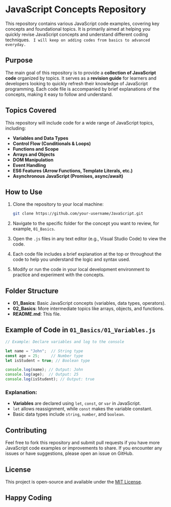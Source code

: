 
# JavaScript Concepts Repository

This repository contains various JavaScript code examples, covering key concepts and foundational topics. It is primarily aimed at helping you quickly revise JavaScript concepts and understand different coding techniques.
`` I will keep on adding codes from basics to advanced everyday.``

## Purpose

The main goal of this repository is to provide a **collection of JavaScript code** organized by topics. It serves as a **revision guide** for learners and developers looking to quickly refresh their knowledge of JavaScript programming. Each code file is accompanied by brief explanations of the concepts, making it easy to follow and understand.

## Topics Covered

This repository will include code for a wide range of JavaScript topics, including:

- **Variables and Data Types**
- **Control Flow (Conditionals & Loops)**
- **Functions and Scope**
- **Arrays and Objects**
- **DOM Manipulation**
- **Event Handling**
- **ES6 Features (Arrow Functions, Template Literals, etc.)**
- **Asynchronous JavaScript (Promises, async/await)**

## How to Use

1. Clone the repository to your local machine:

    ```bash
    git clone https://github.com/your-username/JavaScript.git
    ```

2. Navigate to the specific folder for the concept you want to review, for example, `01_Basics`.

3. Open the `.js` files in any text editor (e.g., Visual Studio Code) to view the code.

4. Each code file includes a brief explanation at the top or throughout the code to help you understand the logic and syntax used.

5. Modify or run the code in your local development environment to practice and experiment with the concepts.

## Folder Structure

- **01_Basics**: Basic JavaScript concepts (variables, data types, operators).
- **02_Basics**: More intermediate topics like arrays, objects, and functions.
- **README.md**: This file.

## Example of Code in `01_Basics/01_Variables.js`

```javascript
// Example: Declare variables and log to the console

let name = "John";  // String type
const age = 25;     // Number type
let isStudent = true; // Boolean type

console.log(name); // Output: John
console.log(age);  // Output: 25
console.log(isStudent); // Output: true
```

### Explanation:

- **Variables** are declared using `let`, `const`, or `var` in JavaScript.
- `let` allows reassignment, while `const` makes the variable constant.
- Basic data types include `string`, `number`, and `boolean`.

## Contributing

Feel free to fork this repository and submit pull requests if you have more JavaScript code examples or improvements to share. If you encounter any issues or have suggestions, please open an issue on GitHub.

## License

This project is open-source and available under the [MIT License](LICENSE).


## Happy Coding
